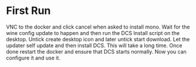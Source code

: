 # First Run
VNC to the docker and click cancel when asked to install mono. Wait for the wine config update to happen and then run the DCS Install script on the desktop. Untick create desktop icon and later untick start download. Let the updater self update and then install DCS. This will take a long time. Once done restart the docker and ensure that DCS starts normally. Now you can configure it and use it.